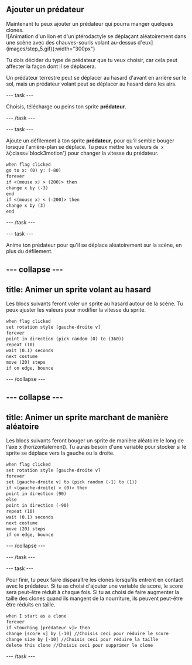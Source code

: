 ## Ajouter un prédateur

<div style="display: flex; flex-wrap: wrap">
<div style="flex-basis: 200px; flex-grow: 1; margin-right: 15px;">
Maintenant tu peux ajouter un prédateur qui pourra manger quelques clones.
</div>
<div>
![Animation d'un lion et d'un ptérodactyle se déplaçant aléatoirement dans une scène avec des chauves-souris volant au-dessus d'eux](images/step_5.gif){:width="300px"}
</div>
</div>

Tu dois décider du type de prédateur que tu veux choisir, car cela peut affecter la façon dont il se déplacera.

Un prédateur terrestre peut se déplacer au hasard d'avant en arrière sur le sol, mais un prédateur volant peut se déplacer au hasard dans les airs.

--- task ---

Choisis, télécharge ou peins ton sprite **prédateur**.

--- /task ---

--- task ---

Ajoute un défilement à ton sprite **prédateur**, pour qu'il semble bouger lorsque l'arrière-plan se déplace. Tu peux mettre les valeurs `de x à`{:class='block3motion'} pour changer la vitesse du prédateur.

```blocks3
when flag clicked
go to x: (0) y: (-80)
forever
if <(mouse x) > (200)> then
change x by (-3)
end
if <(mouse x) < (-200)> then
change x by (3)
end
```

--- /task ---


--- task ---

Anime ton prédateur pour qu'il se déplace aléatoirement sur la scène, en plus du défilement.

--- collapse ---
---
title: Animer un sprite volant au hasard
---

Les blocs suivants feront voler un sprite au hasard autour de la scène. Tu peux ajuster les valeurs pour modifier la vitesse du sprite.

```blocks3
when flag clicked
set rotation style [gauche-droite v]
forever
point in direction (pick random (0) to (360))
repeat (10)
wait (0.1) seconds
next costume
move (20) steps
if on edge, bounce
```

--- /collapse ---

--- collapse ---
---
title: Animer un sprite marchant de manière aléatoire
---

Les blocs suivants feront bouger un sprite de manière aléatoire le long de l'axe x (horizontalement). Tu auras besoin d'une variable pour stocker si le sprite se déplace vers la gauche ou la droite.

```blocks3
when flag clicked
set rotation style [gauche-droite v]
forever
set [gauche-droite v] to (pick random (-1) to (1))
if <(gauche-droite) > (0)> then
point in direction (90)
else
point in direction (-90)
repeat (10)
wait (0.1) seconds
next costume
move (20) steps
if on edge, bounce
```

--- /collapse ---

--- /task ---

--- task ---

Pour finir, tu peux faire disparaître les clones lorsqu'ils entrent en contact avec le prédateur. Si tu as choisi d'ajouter une variable de score, le score sera peut-être réduit à chaque fois. Si tu as choisi de faire augmenter la taille des clones quand ils mangent de la nourriture, ils peuvent peut-être être réduits en taille.

```blocks3
when I start as a clone
forever
if <touching [prédateur v]> then
change [score v] by [-10] //Choisis ceci pour réduire le score
change size by [-10] //Choisis ceci pour réduire la taille
delete this clone //Choisis ceci pour supprimer le clone
```

--- /task ---

